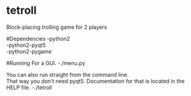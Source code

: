 # tetroll
Block-placing trolling game for 2 players

#Dependencies
-python2  
-python2-pyqt5  
-python2-pygame

#Running
For a GUI.
-./menu.py  
  
You can also run straight from the command line.  
That way you don't need pyqt5.
Documentation for that is located in the HELP file.
-./tetroll
